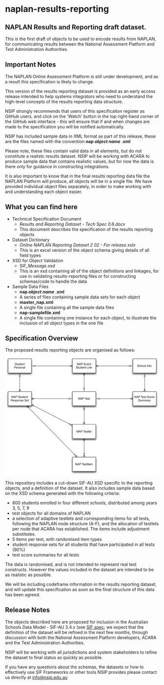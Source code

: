 # naplan-results-reporting


## NAPLAN Results and Reporting draft dataset. 
This is the first draft of objects to be used to  encode results from NAPLAN, for communicating results between the National Assessment Platform and Test Administration Authorities.

## Important Notes
The NAPLAN Online Assessment Platform is still under development, and as a result this specification is likely to change.

This version of the results reporting dataset is provided as an early access release intended to help systems integrators who need to understand the high-level concepts of the results reporting data structure.

NSIP strongly recommends that users of this specificaiton register as GitHub users, and click on the 'Watch' button in the top right-hand corner of the GitHub web interface - this will ensure that if and when changes are made to the specification you will be notified automatically.

NSIP has included sample data in XML format as part of this release, these are the files named with the convention **nap _object name_ .xml**

Please note, these files contain valid data in all elements, but do not constitute a realistc results dataset. NSIP will be working with ACARA to produce sample data that contains realistic values, but for now the data is there only for guidance in constructing integrations.

It is also important to know that in the final results reporting data file the NAPLAN Platform will produce, all objects will be in a single file. We have provided individual object files separately, in order to make working with and understanding each object easier.


## What you can find here

* Technical Specification Document
  * _Results and Reporting Dataset - Tech Spec 0.6.docx_
  * This document describes the specification of the results reporting objects
* Dataset Dictionary
  * _Online NAPLAN Reporting Dataset 2 02 - For release.xslx_
  * This is an excel version of the object schema giving details of all field types 
* XSD for Object Validation
  * _SIF_Message.xsd_
  * This is an xsd containing all of the object definitions and linkages, for use in validating results-reporting files or for constructing schemas/code to handle the data
* Sample Data Files
  * **nap _object name_ .xml**
  * A series of files containing sample data sets for each object
  * **master_nap.xml**
  * A single file containing all the sample data files
  * **nap-samplefile.xml**
  * A single file containing one instance for each object, to illustrate the inclusion of all object types in the one file

## Specification Overview
The proposed results reporting objects are organised as follows:

![E-R diagram](https://raw.githubusercontent.com/nsip/naplan-results-reporting/master/NAPResponses.png "E-R diagram")

This repository includes a cut-down SIF-AU XSD specific to the reporting objects, and a definition of the dataset. It also includes sample data based on the XSD schema generated with the following criteria:  

* 800 students enrolled in four different schools, distributed among years 3, 5, 7, 9
* test objects for all domains of NAPLAN
* a selection of adaptive testlets and corresponding items for all tests, following  the NAPLAN node structure (A-F), and the allocation of testlets per node that ACARA has established. The items include adjustment substitutes.
* 5 items per test, with randomised item types
* student response sets for all students that have participated in all tests (90%)
* test score summaries for all tests

The data is randomised, and is not intended to represent real test constructs. However the values included in the dataset are intended to be as realistic as possible.

We will be including codeframe information in the results reporting dataset, and will update this specification as soon as the final structure of this data has been agreed.

## Release Notes

The objects described here are proposed for inclusion in the Australian Schools Data Model - SIF-AU 3.4.x (see [SIF spec](http://specification.sifassociation.org/Implementation/AU/1.4/html/); we expect that the definition of the dataset will be refined in the next few months, through discussion with both the National Assessment Platform developers, ACARA and the Test Administration Authorities.

NSIP will be working with all jurisdictions and system stakeholders to refine the dataset to final status as quickly as possible.

If you have any questions about the schemas, the datasets or how to effectively use SIF Frameworks or other tools NSIP provides please contact us directly at info@nsip.edu.au

